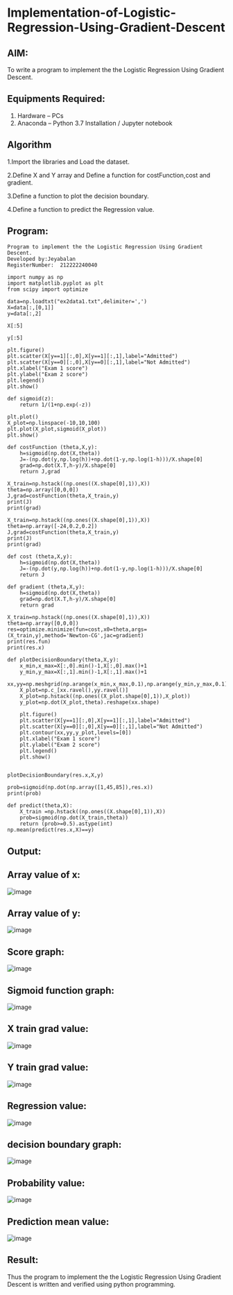# Implementation-of-Logistic-Regression-Using-Gradient-Descent

## AIM:
To write a program to implement the the Logistic Regression Using Gradient Descent.

## Equipments Required:
1. Hardware – PCs
2. Anaconda – Python 3.7 Installation / Jupyter notebook

## Algorithm
1.Import the libraries and Load the dataset.

2.Define X and Y array and Define a function for costFunction,cost and gradient.

3.Define a function to plot the decision boundary.

4.Define a function to predict the Regression value.

## Program:
```
Program to implement the the Logistic Regression Using Gradient Descent.
Developed by:Jeyabalan
RegisterNumber:  212222240040

import numpy as np
import matplotlib.pyplot as plt
from scipy import optimize

data=np.loadtxt("ex2data1.txt",delimiter=',')
X=data[:,[0,1]]
y=data[:,2]

X[:5]

y[:5]

plt.figure()
plt.scatter(X[y==1][:,0],X[y==1][:,1],label="Admitted")
plt.scatter(X[y==0][:,0],X[y==0][:,1],label="Not Admitted")
plt.xlabel("Exam 1 score")
plt.ylabel("Exam 2 score")
plt.legend()
plt.show()

def sigmoid(z):
    return 1/(1+np.exp(-z))

plt.plot()
X_plot=np.linspace(-10,10,100)
plt.plot(X_plot,sigmoid(X_plot))
plt.show()

def costFunction (theta,X,y):
    h=sigmoid(np.dot(X,theta))
    J=-(np.dot(y,np.log(h))+np.dot(1-y,np.log(1-h)))/X.shape[0]
    grad=np.dot(X.T,h-y)/X.shape[0]
    return J,grad

X_train=np.hstack((np.ones((X.shape[0],1)),X))
theta=np.array([0,0,0])
J,grad=costFunction(theta,X_train,y)
print(J)
print(grad)

X_train=np.hstack((np.ones((X.shape[0],1)),X))
theta=np.array([-24,0.2,0.2])
J,grad=costFunction(theta,X_train,y)
print(J)
print(grad)

def cost (theta,X,y):
    h=sigmoid(np.dot(X,theta))
    J=-(np.dot(y,np.log(h))+np.dot(1-y,np.log(1-h)))/X.shape[0]
    return J

def gradient (theta,X,y):
    h=sigmoid(np.dot(X,theta))
    grad=np.dot(X.T,h-y)/X.shape[0]
    return grad

X_train=np.hstack((np.ones((X.shape[0],1)),X))
theta=np.array([0,0,0])
res=optimize.minimize(fun=cost,x0=theta,args=(X_train,y),method='Newton-CG',jac=gradient)
print(res.fun)
print(res.x)

def plotDecisionBoundary(theta,X,y):
    x_min,x_max=X[:,0].min()-1,X[:,0].max()+1
    y_min,y_max=X[:,1].min()-1,X[:,1].max()+1
    xx,yy=np.meshgrid(np.arange(x_min,x_max,0.1),np.arange(y_min,y_max,0.1))
    X_plot=np.c_[xx.ravel(),yy.ravel()]
    X_plot=np.hstack((np.ones((X_plot.shape[0],1)),X_plot))
    y_plot=np.dot(X_plot,theta).reshape(xx.shape)
    
    plt.figure()
    plt.scatter(X[y==1][:,0],X[y==1][:,1],label="Admitted")
    plt.scatter(X[y==0][:,0],X[y==0][:,1],label="Not Admitted")
    plt.contour(xx,yy,y_plot,levels=[0])
    plt.xlabel("Exam 1 score")
    plt.ylabel("Exam 2 score")
    plt.legend()
    plt.show()


plotDecisionBoundary(res.x,X,y)

prob=sigmoid(np.dot(np.array([1,45,85]),res.x))
print(prob)

def predict(theta,X):
    X_train =np.hstack((np.ones((X.shape[0],1)),X))
    prob=sigmoid(np.dot(X_train,theta))
    return (prob>=0.5).astype(int)
np.mean(predict(res.x,X)==y)

```

## Output:

## Array value of x:
![image](https://github.com/jeyaqbalan7/-Implementation-of-Logistic-Regression-Using-Gradient-Descent/assets/119393851/f8625834-0c59-44d7-b0d0-0cf7bce922d6)

## Array value of y:
![image](https://github.com/jeyaqbalan7/-Implementation-of-Logistic-Regression-Using-Gradient-Descent/assets/119393851/2dfb97b7-9725-447b-b944-be7172fbc46a)

## Score graph:
![image](https://github.com/jeyaqbalan7/-Implementation-of-Logistic-Regression-Using-Gradient-Descent/assets/119393851/7656f9f7-628f-43a1-9e7e-e5b14163d928)

## Sigmoid function graph:
![image](https://github.com/jeyaqbalan7/-Implementation-of-Logistic-Regression-Using-Gradient-Descent/assets/119393851/96c1f778-626c-41b7-a49d-2faa9dde080d)

## X train grad value:
![image](https://github.com/jeyaqbalan7/-Implementation-of-Logistic-Regression-Using-Gradient-Descent/assets/119393851/5b837401-54fb-4f22-ae5e-28061c854de5)

## Y train grad value:
![image](https://github.com/jeyaqbalan7/-Implementation-of-Logistic-Regression-Using-Gradient-Descent/assets/119393851/f9b153ce-59bd-41e0-8df9-0a1974fd68f6)

## Regression value:
![image](https://github.com/jeyaqbalan7/-Implementation-of-Logistic-Regression-Using-Gradient-Descent/assets/119393851/042704c7-bae7-4d76-8450-c4481e3e7927)

## decision boundary graph:
![image](https://github.com/jeyaqbalan7/-Implementation-of-Logistic-Regression-Using-Gradient-Descent/assets/119393851/c40730ac-80e1-44fa-bdf2-2d590a2889c9)

## Probability value:
![image](https://github.com/jeyaqbalan7/-Implementation-of-Logistic-Regression-Using-Gradient-Descent/assets/119393851/d2d133f4-0a9b-4531-b42c-60cb34712a8f)

## Prediction mean value:
![image](https://github.com/jeyaqbalan7/-Implementation-of-Logistic-Regression-Using-Gradient-Descent/assets/119393851/168b6371-26f5-4531-8324-9813311177a7)

## Result:
Thus the program to implement the the Logistic Regression Using Gradient Descent is written and verified using python programming.

